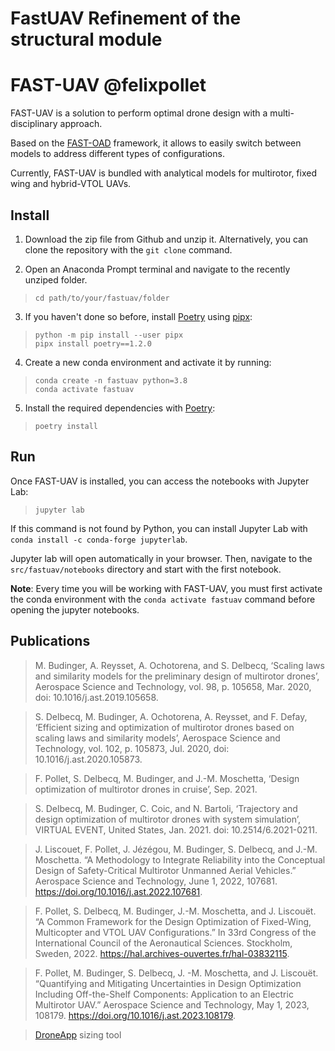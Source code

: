 # FastUAV Refinement of the structural module 

FAST-UAV @felixpollet
======================

FAST-UAV is a solution to perform optimal drone design with a multi-disciplinary approach.

Based on the [FAST-OAD](https://github.com/fast-aircraft-design/FAST-OAD) framework, it allows to easily switch between models to address different types of configurations. 

Currently, FAST-UAV is bundled with analytical models for multirotor, fixed wing and hybrid-VTOL UAVs.

Install
-------
1. Download the zip file from Github and unzip it. Alternatively, you can clone the repository with the `git clone` command.

2. Open an Anaconda Prompt terminal and navigate to the recently unziped folder.

> ``` {.bash}
> cd path/to/your/fastuav/folder
> ```

3. If you haven't done so before, install [Poetry](https://python-poetry.org/docs/) using [pipx](https://pypa.github.io/pipx/):
> ``` {.bash}
> python -m pip install --user pipx
> pipx install poetry==1.2.0
> ```

4. Create a new conda environment and activate it by running:

> ``` {.bash}
> conda create -n fastuav python=3.8
> conda activate fastuav
> ```

5. Install the required dependencies with [Poetry](https://python-poetry.org/docs/):
> ``` {.bash}
> poetry install
> ```

Run
-------
Once FAST-UAV is installed, you can access the notebooks with Jupyter Lab:
> ``` {.bash}
> jupyter lab
> ```
If this command is not found by Python, you can install Jupyter Lab with ```conda install -c conda-forge jupyterlab```.

Jupyter lab will open automatically in your browser. Then, navigate to the `src/fastuav/notebooks` directory and start with the first notebook.

**Note**: Every time you will be working with FAST-UAV, you must first activate the conda environment with the `conda activate fastuav` command before opening the jupyter notebooks.


Publications
------------
> M. Budinger, A. Reysset, A. Ochotorena, and S. Delbecq, ‘Scaling laws and similarity models for the preliminary design of multirotor drones’, Aerospace Science and Technology, vol. 98, p. 105658, Mar. 2020, doi: 10.1016/j.ast.2019.105658.

> S. Delbecq, M. Budinger, A. Ochotorena, A. Reysset, and F. Defay, ‘Efficient sizing and optimization of multirotor drones based on scaling laws and similarity models’, Aerospace Science and Technology, vol. 102, p. 105873, Jul. 2020, doi: 10.1016/j.ast.2020.105873.

> F. Pollet, S. Delbecq, M. Budinger, and J.-M. Moschetta, ‘Design optimization of multirotor drones in cruise’, Sep. 2021.

> S. Delbecq, M. Budinger, C. Coic, and N. Bartoli, ‘Trajectory and design optimization of multirotor drones with system simulation’, VIRTUAL EVENT, United States, Jan. 2021. doi: 10.2514/6.2021-0211.

> J. Liscouet, F. Pollet, J. Jézégou, M. Budinger, S. Delbecq, and J.-M. Moschetta. “A Methodology to Integrate Reliability into the Conceptual Design of Safety-Critical Multirotor Unmanned Aerial Vehicles.” Aerospace Science and Technology, June 1, 2022, 107681. https://doi.org/10.1016/j.ast.2022.107681.

> F. Pollet, S. Delbecq, M. Budinger, J.-M. Moschetta, and J. Liscouët. “A Common Framework for the Design Optimization of Fixed-Wing, Multicopter and VTOL UAV Configurations.” In 33rd Congress of the International Council of the Aeronautical Sciences. Stockholm, Sweden, 2022. https://hal.archives-ouvertes.fr/hal-03832115.

> F. Pollet, M. Budinger, S. Delbecq, J. -M. Moschetta, and J. Liscouët. “Quantifying and Mitigating Uncertainties in Design Optimization Including Off-the-Shelf Components: Application to an Electric Multirotor UAV.” Aerospace Science and Technology, May 1, 2023, 108179. https://doi.org/10.1016/j.ast.2023.108179.

> [DroneApp](https://github.com/SizingLab/droneapp-legacy) sizing tool

